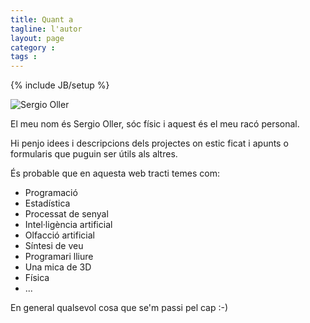 ```yaml
---
title: Quant a
tagline: l'autor
layout: page 
category : 
tags : 
---
```

{% include JB/setup %}

![Sergio Oller](/assets/files/2010/face.jpg)

El meu nom és Sergio Oller, sóc físic i aquest és el meu racó 
personal.

Hi penjo idees i descripcions dels projectes on estic ficat i apunts o 
formularis que puguin ser útils als altres.

És probable que en aquesta web tracti temes com:

 * Programació
 * Estadística
 * Processat de senyal
 * Intel·ligència artificial
 * Olfacció artificial
 * Síntesi de veu
 * Programari lliure
 * Una mica de 3D
 * Física
 * ...

En general qualsevol cosa que se'm passi pel cap :-)
